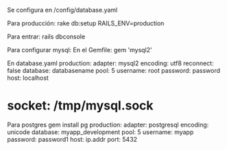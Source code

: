 Se configura en /config/database.yaml

Para producción:
rake db:setup RAILS_ENV=production

Para entrar:
rails dbconsole

Para configurar mysql:
En el Gemfile:
  gem 'mysql2'

En database.yaml
production:
  adapter: mysql2
  encoding: utf8
  reconnect: false
  database: databasename
  pool: 5
  username: root
  password: password
  host: localhost
# socket: /tmp/mysql.sock


Para postgres
gem install pg
production:
  adapter: postgresql
  encoding: unicode
  database: myapp_development
  pool: 5
  username: myapp
  password: password1
  host: ip.addr
  port: 5432
